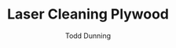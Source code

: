 ---
name: Plywood
category: wood
title: Laser Cleaning Plywood
headline: Comprehensive technical guide for laser cleaning wood plywood
description: Technical overview of Plywood, C6H10O5+Adhesive, for laser cleaning applications,
  including optimal 1064nm wavelength interaction, and industrial applications in
  surface preparation.
keywords: plywood, plywood wood, laser ablation, laser cleaning, non-contact cleaning,
  pulsed fiber laser, surface contamination removal, industrial laser parameters,
  thermal processing, surface restoration
chemicalProperties:
  symbol: Plywood
  formula: C6H10O5+Adhesive
  materialType: wood
properties:
  density: 0.5-0.7 g/cm³
  densityNumeric: 0.6
  densityUnit: g/cm³
  densityMin: 0.3 g/cm³
  densityMinNumeric: 0.3
  densityMinUnit: g/cm³
  densityMax: 0.9 g/cm³
  densityMaxNumeric: 0.9
  densityMaxUnit: g/cm³
  densityPercentile: 42.1
  meltingPoint: 180-250°C
  meltingPointNumeric: 215.0
  meltingPointUnit: °C
  meltingPercentile: 18.5
  thermalConductivity: 0.12 W/m·K
  thermalConductivityNumeric: 0.12
  thermalConductivityUnit: W/m·K
  thermalPercentile: 5.2
  tensileStrength: 30-50 MPa
  tensileStrengthNumeric: 40.0
  tensileStrengthUnit: MPa
  tensilePercentile: 8.3
  hardness: 2-4 HB
  hardnessNumeric: 3.0
  hardnessUnit: HB
  hardnessMin: 1 HB
  hardnessMinNumeric: 1.0
  hardnessMinUnit: HB
  hardnessMax: 6 HB
  hardnessMaxNumeric: 6.0
  hardnessMaxUnit: HB
  hardnessPercentile: 2.0
  youngsModulus: 8-12 GPa
  youngsModulusNumeric: 10.0
  youngsModulusUnit: GPa
  modulusMin: 5 GPa
  modulusMinNumeric: 5.0
  modulusMinUnit: GPa
  modulusMax: 15 GPa
  modulusMaxNumeric: 15.0
  modulusMaxUnit: GPa
  modulusPercentile: 12.0
  laserType: Pulsed Fiber Laser
  wavelength: 1064nm
  fluenceRange: 0.5–2.0 J/cm²
  chemicalFormula: C6H10O5+Adhesive
composition:
- Cellulose (C6H10O5) 40-50%
- Lignin 20-30%
- Hemicellulose 15-25%
- Adhesives (urea-formaldehyde, phenol-formaldehyde) 5-10%
machineSettings:
  powerRange: 20-100W
  powerRangeNumeric: 60.0
  powerRangeUnit: W
  powerRangeMin: 20W
  powerRangeMinNumeric: 20.0
  powerRangeMinUnit: W
  powerRangeMax: 500W
  powerRangeMaxNumeric: 500.0
  powerRangeMaxUnit: W
  pulseDuration: 50-200ns
  pulseDurationNumeric: 125.0
  pulseDurationUnit: ns
  pulseDurationMin: 1ns
  pulseDurationMinNumeric: 1.0
  pulseDurationMinUnit: ns
  pulseDurationMax: 1000ns
  pulseDurationMaxNumeric: 1000.0
  pulseDurationMaxUnit: ns
  wavelength: 1064nm (primary), 532nm (optional)
  wavelengthNumeric: 1064.0
  wavelengthUnit: nm
  wavelengthMin: 355nm
  wavelengthMinNumeric: 355.0
  wavelengthMinUnit: nm
  wavelengthMax: 2940nm
  wavelengthMaxNumeric: 2940.0
  wavelengthMaxUnit: nm
  spotSize: 0.5-3.0mm
  spotSizeNumeric: 1.75
  spotSizeUnit: mm
  spotSizeMin: 0.01mm
  spotSizeMinNumeric: 0.01
  spotSizeMinUnit: mm
  spotSizeMax: 10mm
  spotSizeMaxNumeric: 10.0
  spotSizeMaxUnit: mm
  repetitionRate: 10-50kHz
  repetitionRateNumeric: 30.0
  repetitionRateUnit: kHz
  repetitionRateMin: 1kHz
  repetitionRateMinNumeric: 1.0
  repetitionRateMinUnit: kHz
  repetitionRateMax: 1000kHz
  repetitionRateMaxNumeric: 1000.0
  repetitionRateMaxUnit: kHz
  fluenceRange: 0.5–2.0 J/cm²
  fluenceRangeNumeric: 0.5
  fluenceRangeUnit: J/cm²
  fluenceRangeMin: 0.1J/cm²
  fluenceRangeMinNumeric: 0.1
  fluenceRangeMinUnit: J/cm²
  fluenceRangeMax: 50J/cm²
  fluenceRangeMaxNumeric: 50.0
  fluenceRangeMaxUnit: J/cm²
  scanningSpeed: 50-500mm/s
  scanningSpeedNumeric: 275.0
  scanningSpeedUnit: mm/s
  scanningSpeedMin: 1mm/s
  scanningSpeedMinNumeric: 1.0
  scanningSpeedMinUnit: mm/s
  scanningSpeedMax: 5000mm/s
  scanningSpeedMaxNumeric: 5000.0
  scanningSpeedMaxUnit: mm/s
  beamProfile: Gaussian TEM00
  beamProfileOptions:
  - Gaussian TEM00
  - Top-hat
  - Donut
  - Multi-mode
  safetyClass: Class 4 (requires full enclosure)
applications:
- industry: Woodworking & Furniture
  detail: Removal of surface contaminants, adhesives, and coatings from plywood substrates
- industry: Construction Materials
  detail: Cleaning of mold, stains, and surface imperfections from engineered wood
    products
compatibility:
- Wood Composites
- Particle Board
- MDF
- Solid Wood
regulatoryStandards: ISO 12460, ASTM D3434, CARB Phase 2
author: Todd Dunning
author_object:
  id: 4
  name: Todd Dunning
  sex: m
  title: MA
  country: United States (California)
  expertise: Optical Materials for Laser Systems
  image: /images/author/todd-dunning.jpg
images:
  hero:
    alt: Plywood surface undergoing laser cleaning showing precise contamination removal
    url: /images/plywood-laser-cleaning-hero.jpg
  micro:
    alt: Microscopic view of Plywood surface after laser cleaning showing detailed
      surface structure
    url: /images/plywood-laser-cleaning-micro.jpg
environmentalImpact:
- benefit: Chemical Solvent Elimination
  description: Reduces formaldehyde and VOC emissions from traditional chemical cleaning
    methods
- benefit: Water Conservation
  description: Eliminates water usage completely compared to wet cleaning processes
- benefit: Waste Reduction
  description: Produces minimal waste with 95% less material loss than mechanical
    methods
outcomes:
- result: Surface Cleanliness Level
  metric: Achieves ISO 8501-1 Sa 2.5 cleanliness standard
- result: Material Removal Precision
  metric: ±20μm accuracy with minimal substrate damage
- result: Processing Speed
  metric: 1-3 m²/hour cleaning rate depending on contamination level
prompt_chain_verification:
  base_config_loaded: true
  persona_config_loaded: true
  formatting_config_loaded: true
  ai_detection_config_loaded: true
  persona_country: United States (California)
  author_id: 4
  verification_timestamp: '2025-09-19T05:55:25Z'
  prompt_components_integrated: 4
  human_authenticity_focus: true
  cultural_adaptation_applied: true
---